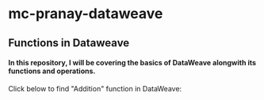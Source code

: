 # mc-pranay-dataweave

## Functions in Dataweave

#### In this repository, I will be covering the basics of DataWeave alongwith its functions and operations.

Click below to find "Addition" function in DataWeave:

<a href=""></a>
